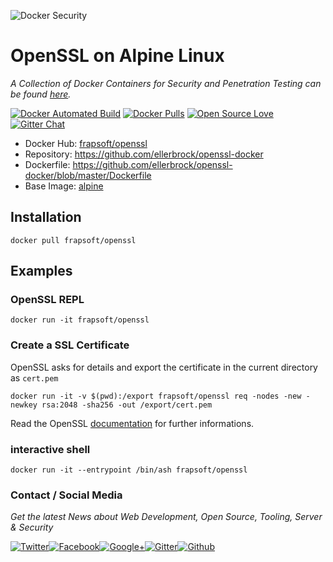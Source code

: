 ![Docker Security](https://github.frapsoft.com/top/docker-security.jpg)

# OpenSSL on Alpine Linux

_A Collection of Docker Containers for Security and Penetration Testing can be found [here](https://github.com/ellerbrock/docker-security-container)._


[![Docker Automated Build](https://img.shields.io/docker/automated/frapsoft/openssl.svg)](https://hub.docker.com/r/frapsoft/openssl/) [![Docker Pulls](https://img.shields.io/docker/pulls/frapsoft/openssl.svg)](https://hub.docker.com/r/frapsoft/openssl/) [![Open Source Love](https://badges.frapsoft.com/os/v1/open-source.svg)](https://github.com/ellerbrock/open-source-badges/) [![Gitter Chat](https://badges.gitter.im/frapopensslsoft/frapsoft.svg)](https://gitter.im/frapsoft/frapsoft/)


- Docker Hub: [frapsoft/openssl](https://hub.docker.com/r/frapsoft/openssl/)
- Repository: <https://github.com/ellerbrock/openssl-docker>
- Dockerfile: <https://github.com/ellerbrock/openssl-docker/blob/master/Dockerfile>
- Base Image: [alpine](https://hub.docker.com/_/alpine/)

## Installation

`docker pull frapsoft/openssl`

## Examples

### OpenSSL REPL

`docker run -it frapsoft/openssl`

### Create a SSL Certificate

OpenSSL asks for details and export the certificate in the current directory as `cert.pem`

`docker run -it -v $(pwd):/export frapsoft/openssl req -nodes -new -newkey rsa:2048 -sha256 -out /export/cert.pem`

Read the OpenSSL [documentation](https://www.openssl.org/docs/) for further informations.

### interactive shell

`docker run -it --entrypoint /bin/ash frapsoft/openssl`

### Contact / Social Media

_Get the latest News about Web Development, Open Source, Tooling, Server & Security_

[![Twitter](https://github.frapsoft.com/social/twitter.png)](https://twitter.com/frapsoft/)[![Facebook](https://github.frapsoft.com/social/facebook.png)](https://www.facebook.com/frapsoft/)[![Google+](https://github.frapsoft.com/social/google-plus.png)](https://plus.google.com/116540931335841862774)[![Gitter](https://github.frapsoft.com/social/gitter.png)](https://gitter.im/frapsoft/frapsoft/)[![Github](https://github.frapsoft.com/social/github.png)](https://github.com/ellerbrock/)
